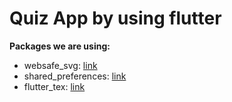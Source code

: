 # Quiz App by using flutter



**Packages we are using:**

- websafe_svg: [link](https://pub.dev/packages/websafe_svg)
- shared_preferences: [link]("https://pub.dev/packages/shared_preferences")
- flutter_tex: [link](""https://pub.dev/packages/flutter_tex")



